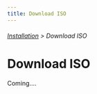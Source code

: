 ```yaml
---
title: Download ISO
---
```

###### [Installation](../docs/installation-index.html) > Download ISO
# Download ISO 

Coming.... 